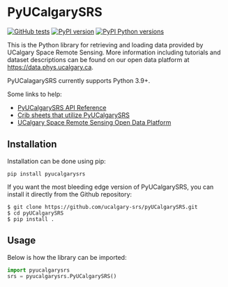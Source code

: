 # PyUCalgarySRS

[![GitHub tests](https://github.com/ucalgary-srs/pyUCalgarySRS/actions/workflows/tests_default.yml/badge.svg)](https://github.com/ucalgary-srs/pyUCalgarySRS/actions/workflows/tests_default.yml)
[![PyPI version](https://img.shields.io/pypi/v/pyucalgarysrs.svg)](https://pypi.python.org/pypi/pyucalgarysrs/)
[![PyPI Python versions](https://img.shields.io/pypi/pyversions/pyucalgarysrs)](https://pypi.python.org/pypi/pyucalgarysrs/)

This is the Python library for retrieving and loading data provided by UCalgary Space Remote Sensing. More information including tutorials and dataset descriptions can be found on our open data platform at https://data.phys.ucalgary.ca.

PyUCalagarySRS currently supports Python 3.9+.

Some links to help:
- [PyUCalgarySRS API Reference](https://docs-pyucalgarysrs.phys.ucalgary.ca)
- [Crib sheets that utilize PyUCalgarySRS](https://data.phys.ucalgary.ca/working_with_data/index.html#crib-sheets)
- [UCalgary Space Remote Sensing Open Data Platform](https://data.phys.ucalgary.ca)

## Installation

Installation can be done using pip:

```
pip install pyucalgarysrs
```

If you want the most bleeding edge version of PyUCalgarySRS, you can install it directly from the Github repository:

```console
$ git clone https://github.com/ucalgary-srs/pyUCalgarySRS.git
$ cd pyUCalgarySRS
$ pip install .
```

## Usage

Below is how the library can be imported:

```python
import pyucalgarysrs
srs = pyucalgarysrs.PyUCalgarySRS()
```
